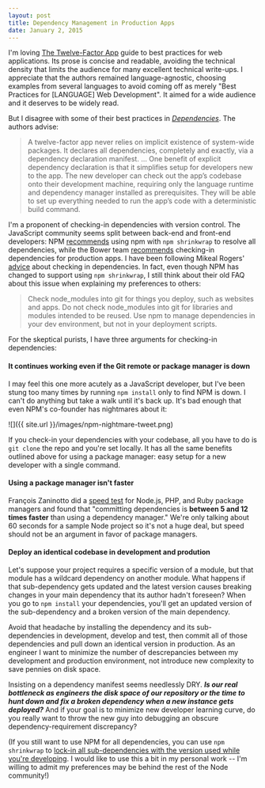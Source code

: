 ```yaml
---
layout: post
title: Dependency Management in Production Apps
date: January 2, 2015
---
```


I'm loving [The Twelve-Factor App](http://12factor.net) guide to best practices for web applications. Its prose is concise and readable, avoiding the technical density that limits the audience for many excellent technical write-ups. I appreciate that the authors remained language-agnostic, choosing examples from several languages to avoid coming off as merely "Best Practices for [LANGUAGE] Web Development". It aimed for a wide audience and it deserves to be widely read.

But I disagree with some of their best practices in *[Dependencies](http://12factor.net/dependencies)*. The authors advise:

> A twelve-factor app never relies on implicit existence of system-wide packages. It declares all dependencies, completely and exactly, via a dependency declaration manifest. ... One benefit of explicit dependency declaration is that it simplifies setup for developers new to the app. The new developer can check out the app’s codebase onto their development machine, requiring only the language runtime and dependency manager installed as prerequisites. They will be able to set up everything needed to run the app’s code with a deterministic build command.

I'm a proponent of checking-in dependencies with version control. The JavaScript community seems split between back-end and front-end developers: NPM [recommends](http://stackoverflow.com/a/19416403/2596740) using npm with `npm shrinkwrap` to resolve all dependencies, while the Bower team [recommends](http://addyosmani.com/blog/checking-in-front-end-dependencies/) checking-in dependencies for production apps. I have been following Mikeal Rogers' [advice](http://www.futurealoof.com/posts/nodemodules-in-git.html) about checking in dependencies. In fact, even though NPM has changed to support using `npm shrinkwrap`, I still think about their old FAQ about this issue when explaining my preferences to others:

> Check node_modules into git for things you deploy, such as websites and apps. Do not check node_modules into git for libraries and modules intended to be reused. Use npm to manage dependencies in your dev environment, but not in your deployment scripts.

For the skeptical purists, I have three arguments for checking-in dependencies:

#### It continues working even if the Git remote or package manager is down ####

I may feel this one more acutely as a JavaScript developer, but I've been stung too many times by running `npm install` only to find NPM is down. I can't do anything but take a walk until it's back up. It's bad enough that even NPM's co-founder has nightmares about it:

![]({{ site.url }}/images/npm-nightmare-tweet.png)

If you check-in your dependencies with your codebase, all you have to do is `git clone` the repo and you're set locally. It has all the same benefits outlined above for using a package manager: easy setup for a new developer with a single command.

#### Using a package manager isn't faster ####

François Zaninotto did a [speed test](http://www.redotheweb.com/2013/09/12/should-you-commit-dependencies.html) for Node.js, PHP, and Ruby package managers and found that "committing dependencies is **between 5 and 12 times faster** than using a dependency manager." We're only talking about 60 seconds for a sample Node project so it's not a huge deal, but speed should not be an argument in favor of package managers.

#### Deploy an identical codebase in development and prodution ####

Let's suppose your project requires a specific version of a module, but that module has a wildcard dependency on another module. What happens if that sub-dependency gets updated and the latest version causes breaking changes in your main dependency that its author hadn't foreseen? When you go to `npm install` your dependencies, you'll get an updated version of the sub-dependency and a broken version of the main dependency.

Avoid that headache by installing the dependency and its sub-dependencies in development, develop and test, then commit all of those dependencies and pull down an identical version in production. As an engineer I want to minimize the number of descrepancies between my development and production environment, not introduce new complexity to save pennies on disk space.

Insisting on a dependency manifest seems needlessly DRY. ***Is our real bottleneck as engineers the disk space of our repository or the time to hunt down and fix a broken dependency when a new instance gets deployed?*** And if your goal is to minimize new developer learning curve, do you really want to throw the new guy into debugging an obscure dependency-requirement discrepancy?

(If you still want to use NPM for all dependencies, you can use `npm shrinkwrap` to [lock-in all sub-dependencies with the version used while you're developing](https://docs.npmjs.com/cli/shrinkwrap). I would like to use this a bit in my personal work -- I'm willing to admit my preferences may be behind the rest of the Node community!)